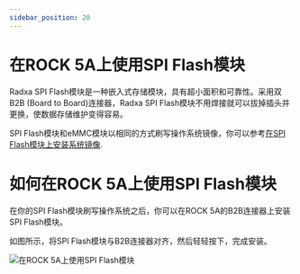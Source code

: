 ```yaml
---
sidebar_position: 20
---
```


# 在ROCK 5A上使用SPI Flash模块

Radxa SPI Flash模块是一种嵌入式存储模块，具有超小面积和可靠性。采用双 B2B (Board to Board)连接器，Radxa SPI Flash模块不用焊接就可以拔掉插头并更换，使数据存储维护变得容易。

SPI Flash模块和eMMC模块以相同的方式刷写操作系统镜像，你可以参考[在SPI Flash模块上安装系统镜像](/general-tutorial/os-installation?target=eMMC+Module).

# 如何在ROCK 5A上使用SPI Flash模块

在你的SPI Flash模块刷写操作系统之后，你可以在ROCK 5A的B2B连接器上安装SPI Flash模块。

如图所示，将SPI Flash模块与B2B连接器对齐，然后轻轻按下，完成安装。

![在ROCK 5A上使用SPI Flash模块](/img/accessories/spi-flash-on-rock5a.webp)
